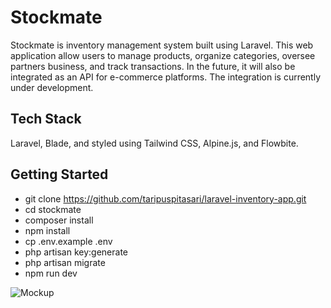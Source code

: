 # Stockmate

Stockmate is inventory management system built using Laravel. This web application allow users to manage products, organize categories, oversee partners business, and track transactions. In the future, it will also be integrated as an API for e-commerce platforms. The integration is currently under development.

## Tech Stack

Laravel, Blade, and styled using Tailwind CSS, Alpine.js, and Flowbite.

## Getting Started

-   git clone https://github.com/taripuspitasari/laravel-inventory-app.git
-   cd stockmate
-   composer install
-   npm install
-   cp .env.example .env
-   php artisan key:generate
-   php artisan migrate
-   npm run dev

![Mockup](docs/images/mockup.png)
